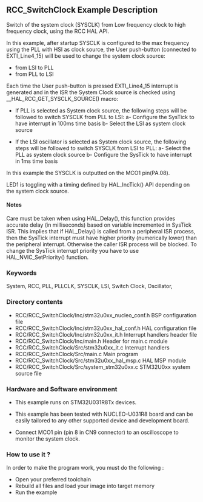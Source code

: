 ## <b>RCC_SwitchClock Example Description</b>

Switch of the system clock (SYSCLK) from Low frequency clock to high frequency clock, using the RCC HAL API.

In this example, after startup SYSCLK is configured to the max frequency using the PLL with
HSI as clock source, the User push-button (connected to EXTI_Line4_15) will be
used to change the system clock source:

- from LSI to PLL
- from PLL to LSI

Each time the User push-button is pressed EXTI_Line4_15 interrupt is generated and in the ISR
the System Clock source is checked using __HAL_RCC_GET_SYSCLK_SOURCE() macro:

- If PLL is selected as System clock source, the following steps will be followed to switch
   SYSCLK from PLL to LSI:
     a- Configure the SysTick to have interrupt in 100ms time basis
     b- Select the LSI as system clock source

- If the LSI oscillator is selected as System clock source, the following steps will be followed to switch
   SYSCLK from LSI to PLL:
     a- Select the PLL as system clock source
     b- Configure the SysTick to have interrupt in 1ms time basis

In this example the SYSCLK is outputted on the MCO1 pin(PA.08).

LED1 is toggling with a timing defined by HAL_IncTick() API depending on the system clock source.

#### <b>Notes</b>

Care must be taken when using HAL_Delay(), this function provides accurate delay (in milliseconds)
      based on variable incremented in SysTick ISR. This implies that if HAL_Delay() is called from
      a peripheral ISR process, then the SysTick interrupt must have higher priority (numerically lower)
      than the peripheral interrupt. Otherwise the caller ISR process will be blocked.
      To change the SysTick interrupt priority you have to use HAL_NVIC_SetPriority() function.
      
### <b>Keywords</b>

System, RCC, PLL, PLLCLK, SYSCLK, LSI, Switch Clock, Oscillator,

### <b>Directory contents</b>

  - RCC/RCC_SwitchClock/Inc/stm32u0xx_nucleo_conf.h     BSP configuration file
  - RCC/RCC_SwitchClock/Inc/stm32u0xx_hal_conf.h    HAL configuration file
  - RCC/RCC_SwitchClock/Inc/stm32u0xx_it.h          Interrupt handlers header file
  - RCC/RCC_SwitchClock/Inc/main.h                  Header for main.c module  
  - RCC/RCC_SwitchClock/Src/stm32u0xx_it.c          Interrupt handlers
  - RCC/RCC_SwitchClock/Src/main.c                  Main program
  - RCC/RCC_SwitchClock/Src/stm32u0xx_hal_msp.c     HAL MSP module
  - RCC/RCC_SwitchClock/Src/system_stm32u0xx.c      STM32U0xx system source file

### <b>Hardware and Software environment</b> 

  - This example runs on STM32U031R8Tx devices.

  - This example has been tested with NUCLEO-U031R8
    board and can be easily tailored to any other supported device
    and development board.

  - Connect MCO1 pin (pin 8 in CN9 connector) to an oscilloscope to monitor the system clock.


### <b>How to use it ?</b> 

In order to make the program work, you must do the following :

 - Open your preferred toolchain
 - Rebuild all files and load your image into target memory
 - Run the example

